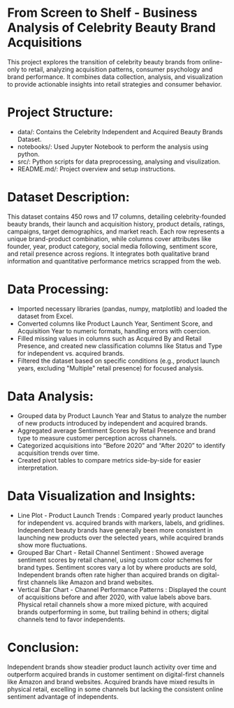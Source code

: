 # From Screen to Shelf - Business Analysis of Celebrity Beauty Brand Acquisitions
This project explores the transition of celebrity beauty brands from online-only to retail, analyzing acquisition patterns, consumer psychology and brand performance. It combines data collection, analysis, and visualization to provide actionable insights into retail strategies and consumer behavior.
# Project Structure:
+ data/: Contains the Celebrity Independent and Acquired Beauty Brands Dataset.
+ notebooks/: Used Jupyter Notebook to perform the analysis using python.
+ src/: Python scripts for data preprocessing, analysing and visulization.
+ README.md/: Project overview and setup instructions.
# Dataset Description:
This dataset contains 450 rows and 17 columns, detailing celebrity-founded beauty brands, their launch and acquisition history, product details, ratings, campaigns, target demographics, and market reach. Each row represents a unique brand-product combination, while columns cover attributes like founder, year, product category, social media following, sentiment score, and retail presence across regions. It integrates both qualitative brand information and quantitative performance metrics scrapped from the web. 
# Data Processing:
+ Imported necessary libraries (pandas, numpy, matplotlib) and loaded the dataset from Excel.
+ Converted columns like Product Launch Year, Sentiment Score, and Acquisition Year to numeric formats, handling errors with coercion.
+ Filled missing values in columns such as Acquired By and Retail Presence, and created new classification columns like Status and Type for independent vs. acquired brands.
+ Filtered the dataset based on specific conditions (e.g., product launch years, excluding "Multiple" retail presence) for focused analysis.
# Data Analysis:
+ Grouped data by Product Launch Year and Status to analyze the number of new products introduced by independent and acquired brands.
+ Aggregated average Sentiment Scores by Retail Presence and brand type to measure customer perception across channels.
+ Categorized acquisitions into “Before 2020” and “After 2020” to identify acquisition trends over time.
+ Created pivot tables to compare metrics side-by-side for easier interpretation.
# Data Visualization and Insights:
+ Line Plot - Product Launch Trends : Compared yearly product launches for independent vs. acquired brands with markers, labels, and gridlines. Independent beauty brands have generally been more consistent in launching new products over the selected years, while acquired brands show more fluctuations.
+ Grouped Bar Chart - Retail Channel Sentiment : Showed average sentiment scores by retail channel, using custom color schemes for brand types. Sentiment scores vary a lot by where products are sold, Independent brands often rate higher than acquired brands on digital-first channels like Amazon and brand websites.
+ Vertical Bar Chart - Channel Performance Patterns : Displayed the count of acquisitions before and after 2020, with value labels above bars. Physical retail channels show a more mixed picture, with acquired brands outperforming in some, but trailing behind in others; digital channels tend to favor independents.
# Conclusion:
Independent brands show steadier product launch activity over time and outperform acquired brands in customer sentiment on digital-first channels like Amazon and brand websites. Acquired brands have mixed results in physical retail, excelling in some channels but lacking the consistent online sentiment advantage of independents.





